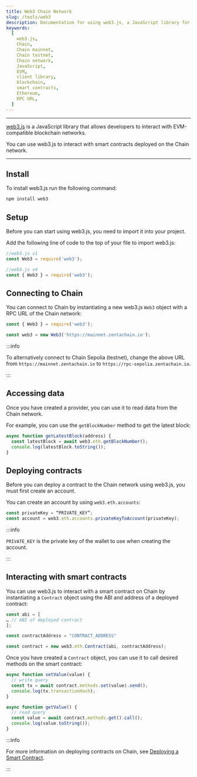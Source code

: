 ```yaml
---
title: Web3 Chain Network
slug: /tools/web3
description: Documentation for using web3.js, a JavaScript library for interacting with EVM-compatible blockchains. This page covers installation, setup, connecting to the Chain network and interacting with smart contracts.
keywords:
  [
    web3.js,
    Chain,
    Chain mainnet,
    Chain testnet,
    Chain network,
    JavaScript,
    EVM,
    client library,
    blockchain,
    smart contracts,
    Ethereum,
    RPC URL,
  ]
---
```


---

[web3.js](https://web3js.org/) is a JavaScript library that allows developers to interact with EVM-compatible blockchain networks.

You can use web3.js to interact with smart contracts deployed on the Chain network.

---

## Install

To install web3.js run the following command:

```bash
npm install web3
```

## Setup

Before you can start using web3.js, you need to import it into your project.

Add the following line of code to the top of your file to import web3.js:

```javascript
//web3.js v1
const Web3 = require('web3');

//web3.js v4
const { Web3 } = require('web3');
```

## Connecting to Chain

You can connect to Chain by instantiating a new web3.js `Web3` object with a RPC URL of the Chain network:

```javascript
const { Web3 } = require('web3');

const web3 = new Web3('https://mainnet.zentachain.io');
```

:::info

To alternatively connect to Chain Sepolia (testnet), change the above URL from `https://mainnet.zentachain.io` to `https://rpc-sepolia.zentachain.io`.

:::

## Accessing data

Once you have created a provider, you can use it to read data from the Chain network.

For example, you can use the `getBlockNumber` method to get the latest block:

```javascript
async function getLatestBlock(address) {
  const latestBlock = await web3.eth.getBlockNumber();
  console.log(latestBlock.toString());
}
```

## Deploying contracts

Before you can deploy a contract to the Chain network using web3.js, you must first create an account.

You can create an account by using `web3.eth.accounts`:

```javascript
const privateKey = “PRIVATE_KEY”;
const account = web3.eth.accounts.privateKeyToAccount(privateKey);
```

:::info

`PRIVATE_KEY` is the private key of the wallet to use when creating the account.

:::

## Interacting with smart contracts

You can use web3.js to interact with a smart contract on Chain by instantiating a `Contract` object using the ABI and address of a deployed contract:

```javascript
const abi = [
… // ABI of deployed contract
];

const contractAddress = "CONTRACT_ADDRESS"

const contract = new web3.eth.Contract(abi, contractAddress);
```

Once you have created a `Contract` object, you can use it to call desired methods on the smart contract:

```javascript
async function setValue(value) {
  // write query
  const tx = await contract.methods.set(value).send();
  console.log(tx.transactionHash);
}

async function getValue() {
  // read query
  const value = await contract.methods.get().call();
  console.log(value.toString());
}
```

:::info

For more information on deploying contracts on Chain, see [Deploying a Smart Contract](/docs/guides/deploy-smart-contracts).

:::